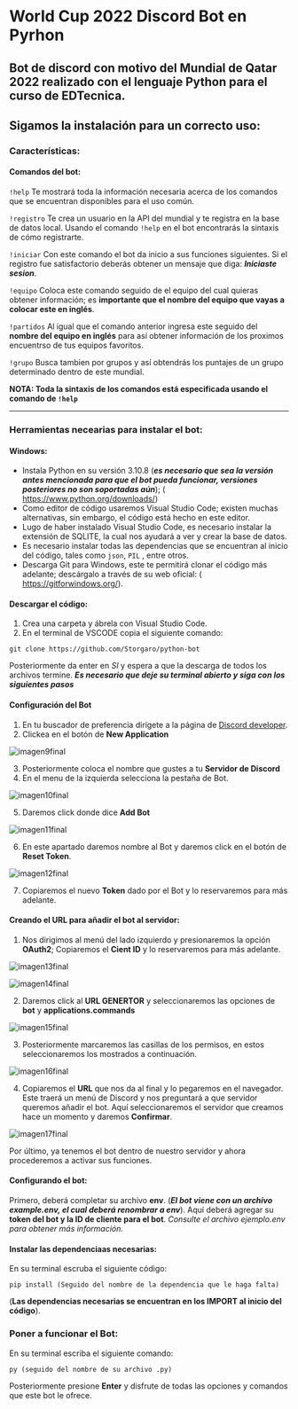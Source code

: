 # World Cup 2022 Discord Bot en Pyrhon

## Bot de discord con motivo del Mundial de Qatar 2022 realizado con el lenguaje Python para el curso de EDTecnica.


Sigamos la instalación para un correcto uso:
---
### Características:

#### Comandos del bot:


`!help` Te mostrará toda la información necesaria acerca de los comandos que se encuentran disponibles para el uso común.

`!registro` Te crea un usuario en la API del mundial y te registra en la base de datos local. Usando el comando `!help` en el bot encontrarás la sintaxis de cómo registrarte.

`!iniciar` Con este comando el bot da inicio a sus funciones siguientes. Si el registro fue satisfactorio deberás obtener un mensaje que diga: ***_Iniciaste sesion_***.

`!equipo` Coloca este comando seguido de el equipo del cual quieras obtener información; es **importante que el nombre del equipo que vayas a colocar este en inglés**.

`!partidos` Al igual que el comando anterior ingresa este seguido del **nombre del equipo en inglés** para así obtener información de los proximos encuentrso de tus equipos favoritos.

`!grupo` Busca tambien por grupos y así obtendrás los puntajes de un grupo determinado dentro de este mundial.

**NOTA: Toda la sintaxis de los comandos está especificada usando el comando de `!help`**

***

### Herramientas necearias para instalar el bot:

#### Windows:

*	Instala Python en su versión 3.10.8 (***es necesario que sea la versión antes mencionada para que el bot pueda funcionar, versiones posteriores no son soportadas aún***); ( https://www.python.org/downloads/)
*	Como editor de código usaremos Visual Studio Code; existen muchas alternativas, sin embargo, el código está hecho en este editor.
*	Lugo de haber instalado Visual Studio Code, es necesario instalar la extensión de SQLITE, la cual nos ayudará a ver y crear la base de datos.
*	Es necesario instalar todas las dependencias que se encuentran al inicio del código, tales como `json`, `PIL` , entre otros.
*	Descarga Git para Windows, este te permitirá clonar el código más adelante; descárgalo a través de su web oficial: ( https://gitforwindows.org/).

#### Descargar el código:

1.	Crea una carpeta y ábrela con Visual Studio Code.
2.	En el terminal de VSCODE copia el siguiente comando:

`git clone https://github.com/Storgaro/python-bot`

Posteriormente da enter en _SI_ y espera a que la descarga de todos los archivos termine. ***Es necesario que deje su terminal abierto y siga con los siguientes pasos***

#### Configuración del Bot 

1.	En tu buscador de preferencia dirígete a la página de [Discord developer]( https://discord.com/developers/applications.).
2.	Clickea en el botón de **New Application**

![imagen9final](https://user-images.githubusercontent.com/8563780/162317136-4373626f-9f7a-4d7f-880c-60e470c64d69.png)

3.	Posteriormente coloca el nombre que gustes a tu **Servidor de Discord**
4.	En el menu de la izquierda selecciona la pestaña de Bot.

![imagen10final](https://user-images.githubusercontent.com/8563780/162320423-275012d1-dc06-4c10-b954-b3cd86322c2c.png)

5.	Daremos click donde dice **Add Bot**

![imagen11final](https://user-images.githubusercontent.com/8563780/162321199-e5b00e88-4720-45c4-86c1-0da4bf47ebf1.png)

6.	En este apartado daremos nombre al Bot y daremos click en el botón de **Reset Token**.

![imagen12final](https://user-images.githubusercontent.com/8563780/162322546-7119e7b5-fe30-42e2-9369-4f695f87d3d7.png)

7.	Copiaremos el nuevo **Token** dado por el Bot y lo reservaremos para más adelante.

#### Creando el URL para añadir el bot al servidor:

1.	Nos dirigimos al menú del lado izquierdo y presionaremos la opción **OAuth2**; Copiaremos el **Cient ID** y lo reservaremos para más adelante.

![imagen13final](https://user-images.githubusercontent.com/8563780/162323888-77958a62-0aab-403a-9f56-1688b30ccdef.png)

![imagen14final](https://user-images.githubusercontent.com/8563780/162325239-fde9fef0-9e1f-4a39-b92e-a297c73991a7.png)


2.	Daremos click al **URL GENERTOR** y seleccionaremos las opciones de **bot** y **applications.commands**

![imagen15final](https://user-images.githubusercontent.com/8563780/162325504-68045770-e28e-404c-a441-b9192f0a55a5.png)

3.	Posteriormente marcaremos las casillas de los permisos, en estos seleccionaremos los mostrados a continuación.

![imagen16final](https://github.com/Storgaro/imagenes/blob/main/images.md/imagen16final.png)

4.	Copiaremos el **URL** que nos da al final y lo pegaremos en el navegador. Este traerá un menú de Discord y nos preguntará a que servidor queremos añadir el bot. Aquí seleccionaremos el servidor que creamos hace un momento y daremos **Confirmar**.


![imagen17final](https://github.com/Storgaro/imagenes/blob/main/images.md/imagen17final.png)

Por último, ya tenemos el bot dentro de nuestro servidor y ahora procederemos a activar sus funciones.

#### Configurando el bot:

Primero, deberá completar su archivo **env**. (***El bot viene con un archivo example.env, el cual deberá renombrar a env***). Aquí deberá agregar su **token del bot y la ID de cliente para el bot**.
_Consulte el archivo ejemplo.env para obtener más información._

#### Instalar las dependenciaas necesarias:

En su terminal escruba el siguiente código:

`pip install (Seguido del nombre de la dependencia que le haga falta)`

(**Las dependencias necesarias se encuentran en los IMPORT al inicio del código**).

### Poner a funcionar el Bot:

En su terminal escriba el siguiente comando:

`py (seguido del nombre de su archivo .py)`

Posteriormente presione **Enter** y disfrute de todas las opciones y comandos que este bot le ofrece.
